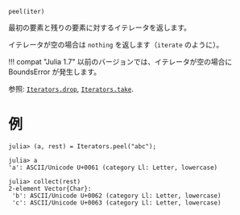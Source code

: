 ```
peel(iter)
```

最初の要素と残りの要素に対するイテレータを返します。

イテレータが空の場合は `nothing` を返します（`iterate` のように）。

!!! compat "Julia 1.7"
    以前のバージョンでは、イテレータが空の場合に BoundsError が発生します。


参照: [`Iterators.drop`](@ref), [`Iterators.take`](@ref).

# 例

```jldoctest
julia> (a, rest) = Iterators.peel("abc");

julia> a
'a': ASCII/Unicode U+0061 (category Ll: Letter, lowercase)

julia> collect(rest)
2-element Vector{Char}:
 'b': ASCII/Unicode U+0062 (category Ll: Letter, lowercase)
 'c': ASCII/Unicode U+0063 (category Ll: Letter, lowercase)
```
